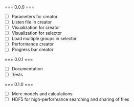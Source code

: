 === 0.0.0 ===

- [ ] Parameters for creator
- [ ] Listen file in creator
- [ ] Visualization for creator
- [ ] Visualization for selector
- [ ] Load multiple groups in selector
- [ ] Performance creator
- [ ] Progress bar creator

=== 0.0.1 ===

- [ ] Documentation
- [ ] Tests

=== 0.1.0 ===

- [ ] More models and calculations 
- [ ] HDF5 for high-performance searching and sharing of files
